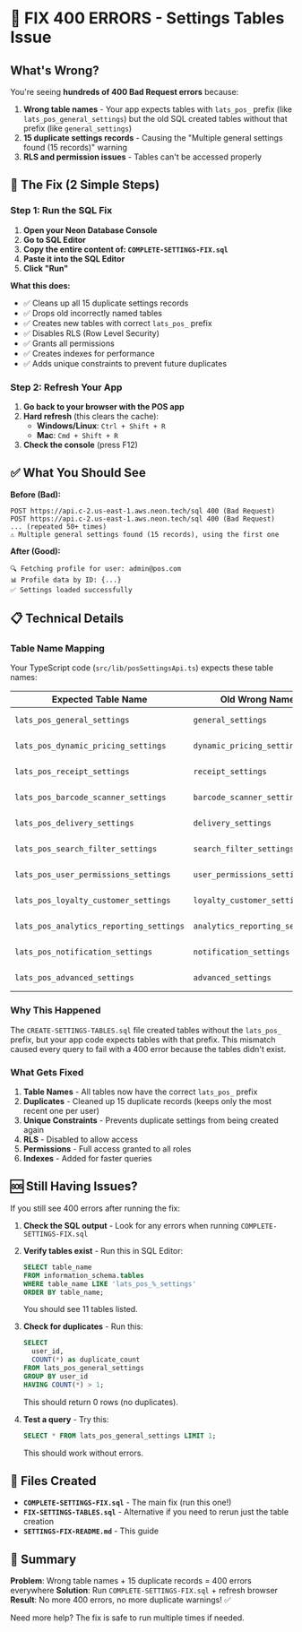 # 🚨 FIX 400 ERRORS - Settings Tables Issue

## What's Wrong?

You're seeing **hundreds of 400 Bad Request errors** because:

1. **Wrong table names** - Your app expects tables with `lats_pos_` prefix (like `lats_pos_general_settings`) but the old SQL created tables without that prefix (like `general_settings`)
2. **15 duplicate settings records** - Causing the "Multiple general settings found (15 records)" warning
3. **RLS and permission issues** - Tables can't be accessed properly

## 🔧 The Fix (2 Simple Steps)

### Step 1: Run the SQL Fix

1. **Open your Neon Database Console**
2. **Go to SQL Editor**
3. **Copy the entire content of: `COMPLETE-SETTINGS-FIX.sql`**
4. **Paste it into the SQL Editor**
5. **Click "Run"**

**What this does:**
- ✅ Cleans up all 15 duplicate settings records
- ✅ Drops old incorrectly named tables
- ✅ Creates new tables with correct `lats_pos_` prefix
- ✅ Disables RLS (Row Level Security)
- ✅ Grants all permissions
- ✅ Creates indexes for performance
- ✅ Adds unique constraints to prevent future duplicates

### Step 2: Refresh Your App

1. **Go back to your browser with the POS app**
2. **Hard refresh** (this clears the cache):
   - **Windows/Linux**: `Ctrl + Shift + R`
   - **Mac**: `Cmd + Shift + R`
3. **Check the console** (press F12)

## ✅ What You Should See

**Before (Bad):**
```
POST https://api.c-2.us-east-1.aws.neon.tech/sql 400 (Bad Request)
POST https://api.c-2.us-east-1.aws.neon.tech/sql 400 (Bad Request)
... (repeated 50+ times)
⚠️ Multiple general settings found (15 records), using the first one
```

**After (Good):**
```
🔍 Fetching profile for user: admin@pos.com
📊 Profile data by ID: {...}
✅ Settings loaded successfully
```

## 📋 Technical Details

### Table Name Mapping

Your TypeScript code (`src/lib/posSettingsApi.ts`) expects these table names:

| Expected Table Name | Old Wrong Name | Status |
|---------------------|----------------|--------|
| `lats_pos_general_settings` | `general_settings` | ✅ Fixed |
| `lats_pos_dynamic_pricing_settings` | `dynamic_pricing_settings` | ✅ Fixed |
| `lats_pos_receipt_settings` | `receipt_settings` | ✅ Fixed |
| `lats_pos_barcode_scanner_settings` | `barcode_scanner_settings` | ✅ Fixed |
| `lats_pos_delivery_settings` | `delivery_settings` | ✅ Fixed |
| `lats_pos_search_filter_settings` | `search_filter_settings` | ✅ Fixed |
| `lats_pos_user_permissions_settings` | `user_permissions_settings` | ✅ Fixed |
| `lats_pos_loyalty_customer_settings` | `loyalty_customer_settings` | ✅ Fixed |
| `lats_pos_analytics_reporting_settings` | `analytics_reporting_settings` | ✅ Fixed |
| `lats_pos_notification_settings` | `notification_settings` | ✅ Fixed |
| `lats_pos_advanced_settings` | `advanced_settings` | ✅ Fixed |

### Why This Happened

The `CREATE-SETTINGS-TABLES.sql` file created tables without the `lats_pos_` prefix, but your app code expects tables with that prefix. This mismatch caused every query to fail with a 400 error because the tables didn't exist.

### What Gets Fixed

1. **Table Names** - All tables now have the correct `lats_pos_` prefix
2. **Duplicates** - Cleaned up 15 duplicate records (keeps only the most recent one per user)
3. **Unique Constraints** - Prevents duplicate settings from being created again
4. **RLS** - Disabled to allow access
5. **Permissions** - Full access granted to all roles
6. **Indexes** - Added for faster queries

## 🆘 Still Having Issues?

If you still see 400 errors after running the fix:

1. **Check the SQL output** - Look for any errors when running `COMPLETE-SETTINGS-FIX.sql`
2. **Verify tables exist** - Run this in SQL Editor:
   ```sql
   SELECT table_name 
   FROM information_schema.tables 
   WHERE table_name LIKE 'lats_pos_%_settings'
   ORDER BY table_name;
   ```
   You should see 11 tables listed.

3. **Check for duplicates** - Run this:
   ```sql
   SELECT 
     user_id, 
     COUNT(*) as duplicate_count
   FROM lats_pos_general_settings
   GROUP BY user_id
   HAVING COUNT(*) > 1;
   ```
   This should return 0 rows (no duplicates).

4. **Test a query** - Try this:
   ```sql
   SELECT * FROM lats_pos_general_settings LIMIT 1;
   ```
   This should work without errors.

## 📝 Files Created

- **`COMPLETE-SETTINGS-FIX.sql`** - The main fix (run this one!)
- **`FIX-SETTINGS-TABLES.sql`** - Alternative if you need to rerun just the table creation
- **`SETTINGS-FIX-README.md`** - This guide

## 🎯 Summary

**Problem**: Wrong table names + 15 duplicate records = 400 errors everywhere
**Solution**: Run `COMPLETE-SETTINGS-FIX.sql` + refresh browser
**Result**: No more 400 errors, no more duplicate warnings! ✅

Need more help? The fix is safe to run multiple times if needed.

